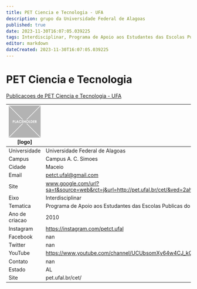 ```yaml
---
title: PET Ciencia e Tecnologia - UFA
description: grupo da Universidade Federal de Alagoas
published: true
date: 2023-11-30T16:07:05.039225
tags: Interdisciplinar, Programa de Apoio aos Estudantes das Escolas Publicas do Estado
editor: markdown
dateCreated: 2023-11-30T16:07:05.039225
---
```


# PET Ciencia e Tecnologia

[Publicacoes de PET Ciencia e Tecnologia - UFA](/atividade/12PETCienciaeTecnologiaUFA/feed.md)

| ![placeholder.png](/placeholder.png) [logo] | [foto do grupo] UFA         |
| ------------------------------------------- | ------------------------------------------------- |
| Universidade                                | Universidade Federal de Alagoas      |
| Campus                                      | Campus A. C. Simoes            |
| Cidade                                      | Maceio             |
| Email                                       | petct.ufal@gmail.com             |
| Site                                        | www.google.com/url?sa=t&source=web&rct=j&url=http://pet.ufal.br/cet/&ved=2ahUKEwi7xPPtsdPsAhXHGbkGHWPADroQFjAAegQIAhAB&usg=AOvVaw3C0xFUwTxke425Qmjh9mLM              |
| Eixo                                        | Interdisciplinar              |
| Tematica                                    | Programa de Apoio aos Estudantes das Escolas Publicas do Estado          |
| Ano de criacao                              | 2010        |
| Instagram                                   | https://instagram.com/petct.ufal         |
| Facebook                                    | nan          |
| Twitter                                     | nan           |
| YouTube                                     | https://www.youtube.com/channel/UCUbsomXy64w4CJ_kQMc-L7g           |
| Contato                                     | nan         |
| Estado                                      |  AL            |
| Site                                        | pet.ufal.br/cet/ |
